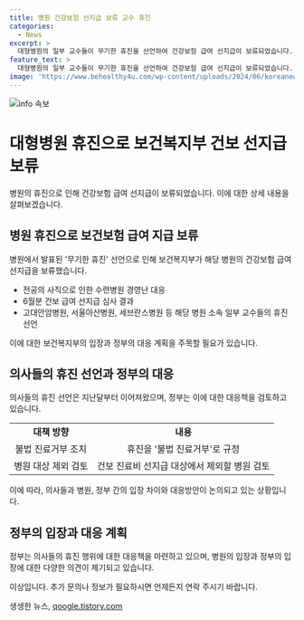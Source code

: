 ```yaml
---
title: 병원 건강보험 선지급 보류 교수 휴진
categories:
  - News
excerpt: >
  대형병원의 일부 교수들이 무기한 휴진을 선언하여 건강보험 급여 선지급이 보류되었습니다. 보건복지부에 따르면, 수련병원들을 대상으로 한 6월분 건보 급여 선지급 심사가 마무리되었고, 해당 병원 소속 일부 교수들의 휴진 선언으로 보류된 것으로 확인되었습니다. 정부는 이에 대해 불법 진료거부로 보고, 방치하는 병원은 건보 진료비 선지급 대상에서 제외할 예정이라고 밝혔습니다.
feature_text: >
  대형병원의 일부 교수들이 무기한 휴진을 선언하여 건강보험 급여 선지급이 보류되었습니다. 보건복지부에 따르면, 수련병원들을 대상으로 한 6월분 건보 급여 선지급 심사가 마무리되었고, 해당 병원 소속 일부 교수들의 휴진 선언으로 보류된 것으로 확인되었습니다. 정부는 이에 대해 불법 진료거부로 보고, 방치하는 병원은 건보 진료비 선지급 대상에서 제외할 예정이라고 밝혔습니다.
image: 'https://www.behealthy4u.com/wp-content/uploads/2024/06/koreanews.jpg'
---
```


<p><img src="https://www.behealthy4u.com/wp-content/uploads/2024/06/koreanews.jpg" alt="info 속보" /></p>

<h1>대형병원 휴진으로 보건복지부 건보 선지급 보류</h1>

<p data-ke-size="size16"></p>

<p>병원의 휴진으로 인해 건강보험 급여 선지급이 보류되었습니다. 이에 대한 상세 내용을 살펴보겠습니다.</p>

<h2 data-ke-size="size26">병원 휴진으로 보건보험 급여 지급 보류</h2>

<p>병원에서 발표된 '무기한 휴진' 선언으로 인해 보건복지부가 해당 병원의 건강보험 급여 선지급을 보류했습니다. </p>

<ul>
  <li>전공의 사직으로 인한 수련병원 경영난 대응</li>
  <li>6월분 건보 급여 선지급 심사 결과</li>
  <li>고대안암병원, 서울아산병원, 세브란스병원 등 해당 병원 소속 일부 교수들의 휴진 선언</li>
</ul>

<p>이에 대한 보건복지부의 입장과 정부의 대응 계획을 주목할 필요가 있습니다.</p>

<p data-ke-size="size16"></p>

<h2 data-ke-size="size26">의사들의 휴진 선언과 정부의 대응</h2>

<p>의사들의 휴진 선언은 지난달부터 이어져왔으며, 정부는 이에 대한 대응책을 검토하고 있습니다.</p>

<table>
  <tr>
    <td style="text-align: center; height: 17px;"><b>대책 방향</b></td>
    <td style="text-align: center; height: 17px;"><b>내용</b></td>
  </tr>
  <tr>
    <td style="text-align: center; height: 17px;">불법 진료거부 조치</td>
    <td style="text-align: center; height: 17px;">휴진을 '불법 진료거부'로 규정</td>
  </tr>
  <tr>
    <td style="text-align: center; height: 17px;">병원 대상 제외 검토</td>
    <td style="text-align: center; height: 17px;">건보 진료비 선지급 대상에서 제외할 병원 검토</td>
  </tr>
</table>

<p>이에 따라, 의사들과 병원, 정부 간의 입장 차이와 대응방안이 논의되고 있는 상황입니다.</p>

<p data-ke-size="size16"></p>

<h2 data-ke-size="size26">정부의 입장과 대응 계획</h2>

<p>정부는 의사들의 휴진 행위에 대한 대응책을 마련하고 있으며, 병원의 입장과 정부의 입장에 대한 다양한 의견이 제기되고 있습니다. </p>

<p data-ke-size="size16"></p>

<p>이상입니다. 추가 문의나 정보가 필요하시면 언제든지 연락 주시기 바랍니다.</p>
생생한 뉴스, <a href="https://qoogle.tistory.com" rel="dofollow">qoogle.tistory.com</a>


